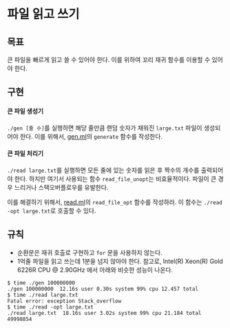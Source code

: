 # 파일 읽고 쓰기

## 목표
큰 파일을 빠르게 읽고 쓸 수 있어야 한다. 이를 위하여 꼬리 재귀 함수를 이용할 수 있어야 한다. 

## 구현
#### 큰 파일 생성기
`./gen [줄 수]`를 실행하면 해당 줄만큼 랜덤 숫자가 채워진 `large.txt` 파일이 생성되어야 한다. 이를 위해서, [gen.ml](src/gen.ml)의 `generate` 함수를 작성한다.
#### 큰 파일 처리기
`./read large.txt`를 실행하면 모든 줄에 있는 숫자를 읽은 후 짝수의 개수를 출력되어야 한다. 하지만 여기서 사용되는 함수 `read_file_unopt`는 비효율적이다.
파일이 큰 경우 느리거나 스택오버플로우를 유발한다. 

이를 해결하기 위해서, [read.ml](src/read.ml)의 `read_file_opt` 함수를 작성하라. 이 함수는 `./read -opt large.txt`로 호출할 수 있다.

## 규칙
- 순환문은 재귀 호출로 구현하고 `for` 문을 사용하지 않는다.
- 1억줄 파일을 읽고 쓰는데 1분을 넘지 않아야 한다. 참고로, Intel(R) Xeon(R) Gold 6226R CPU @ 2.90GHz 에서 아래와 비슷한 성능이 나온다.
```console
$ time ./gen 100000000
./gen 100000000  12.16s user 0.30s system 99% cpu 12.457 total
$ time ./read large.txt
Fatal error: exception Stack_overflow
$ time ./read -opt large.txt
./read large.txt  18.16s user 3.02s system 99% cpu 21.184 total
49998854
```
